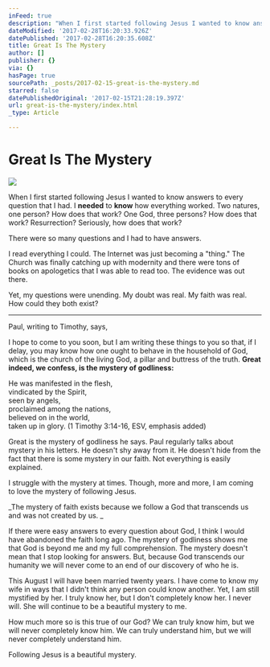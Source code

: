 ```yaml
---
inFeed: true
description: "When I first started following Jesus I wanted to know answers to every question that I had. I\_needed\_to\_know\_how everything worked. Two natures, one person? How does that work? One God, three persons? How does that work? Resurrection? Seriously, how does that work?\_"
dateModified: '2017-02-28T16:20:33.926Z'
datePublished: '2017-02-28T16:20:35.608Z'
title: Great Is The Mystery
author: []
publisher: {}
via: {}
hasPage: true
sourcePath: _posts/2017-02-15-great-is-the-mystery.md
starred: false
datePublishedOriginal: '2017-02-15T21:28:19.397Z'
url: great-is-the-mystery/index.html
_type: Article

---
```

# Great Is The Mystery
![](https://the-grid-user-content.s3-us-west-2.amazonaws.com/77c64cf6-94ed-4567-a6ed-b2abfc5a5bc9.jpg)

When I first started following Jesus I wanted to know answers to every question that I had. I **needed** to **know** how everything worked. Two natures, one person? How does that work? One God, three persons? How does that work? Resurrection? Seriously, how does that work? 

There were so many questions and I had to have answers. 

I read everything I could. The Internet was just becoming a "thing." The Church was finally catching up with modernity and there were tons of books on apologetics that I was able to read too. The evidence was out there. 

Yet, my questions were unending. My doubt was real. My faith was real. How could they both exist? 

---

Paul, writing to Timothy, says, 

I hope to come to you soon, but I am writing these things to you so that, if I delay, you may know how one ought to behave in the household of God, which is the church of the living God, a pillar and buttress of the truth. **Great indeed, we confess, is the mystery of godliness:**

He was manifested in the flesh,  
vindicated by the Spirit,  
seen by angels,  
proclaimed among the nations,  
believed on in the world,  
taken up in glory. (1 Timothy 3:14-16, ESV, emphasis added)

Great is the mystery of godliness he says. Paul regularly talks about mystery in his letters. He doesn't shy away from it. He doesn't hide from the fact that there is some mystery in our faith. Not everything is easily explained. 

I struggle with the mystery at times. Though, more and more, I am coming to love the mystery of following Jesus. 

_The mystery of faith exists because we follow a God that transcends us and was not created by us. _

If there were easy answers to every question about God, I think I would have abandoned the faith long ago. The mystery of godliness shows me that God is beyond me and my full comprehension. The mystery doesn't mean that I stop looking for answers. But, because God transcends our humanity we will never come to an end of our discovery of who he is. 

This August I will have been married twenty years. I have come to know my wife in ways that I didn't think any person could know another. Yet, I am still mystified by her. I truly know her, but I don't completely know her. I never will. She will continue to be a beautiful mystery to me. 

How much more so is this true of our God? We can truly know him, but we will never completely know him. We can truly understand him, but we will never completely understand him. 

Following Jesus is a beautiful mystery.